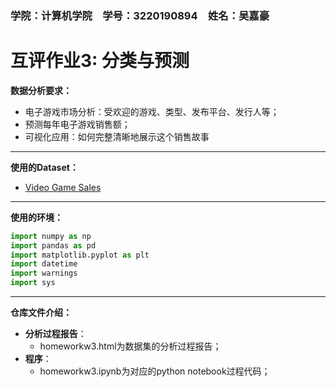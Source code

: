 ### 学院：计算机学院&emsp;学号：3220190894&emsp;姓名：吴嘉豪
# 互评作业3: 分类与预测
**数据分析要求：**
- 电子游戏市场分析：受欢迎的游戏、类型、发布平台、发行人等；
- 预测每年电子游戏销售额；
- 可视化应用：如何完整清晰地展示这个销售故事
------------

**使用的Dataset：**
- [Video Game Sales](https://www.kaggle.com/gregorut/videogamesales)
------------

**使用的环境：**  
```python  
import numpy as np  
import pandas as pd  
import matplotlib.pyplot as plt  
import datetime  
import warnings  
import sys  
```

------------

**仓库文件介绍：**
- **分析过程报告**：
	- homeworkw3.html为数据集的分析过程报告；
- **程序**：
	- homeworkw3.ipynb为对应的python notebook过程代码；

